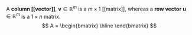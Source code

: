 
A **column [[vector]]**, $\mathbf{v} \in \mathbb R^m$ is a $m\times 1$ [[matrix]], whereas a **row vector** $\mathbf{u} \in \mathbb R^m$ is a $1\times n$ matrix.
$$
A = \begin{bmatrix}
\hline
\end{bmatrix}
$$

